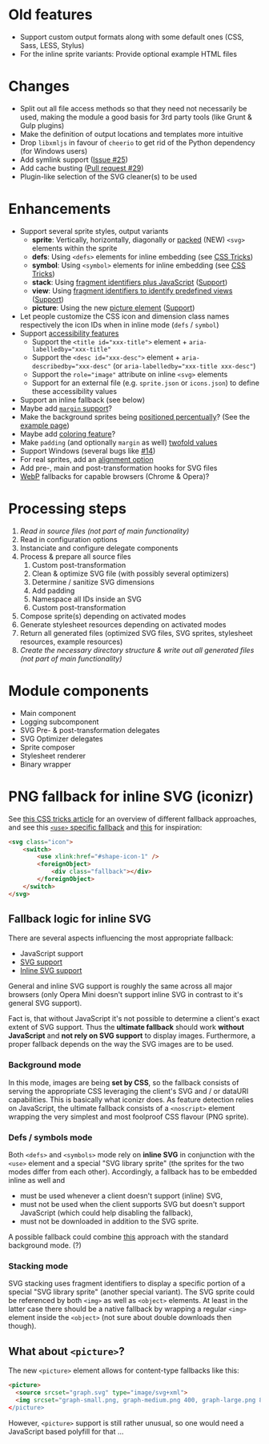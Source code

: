 Old features
============

* Support custom output formats along with some default ones (CSS, Sass, LESS, Stylus)
* For the inline sprite variants: Provide optional example HTML files


Changes
=======

* Split out all file access methods so that they need not necessarily be used, making the module a good basis for 3rd party tools (like Grunt & Gulp plugins)
* Make the definition of output locations and templates more intuitive
* Drop `libxmljs` in favour of `cheerio` to get rid of the Python dependency (for Windows users)
* Add symlink support ([Issue #25](https://github.com/jkphl/svg-sprite/issues/25))
* Add cache busting ([Pull request #29](https://github.com/jkphl/svg-sprite/pull/29))
* Plugin-like selection of the SVG cleaner(s) to be used


Enhancements
============

* Support several sprite styles, output variants
	* __sprite__: Vertically, horizontally, diagonally or [packed](http://codeincomplete.com/posts/2011/5/7/bin_packing/) (NEW) `<svg>` elements within the sprite
	* __defs__: Using `<defs>` elements for inline embedding (see [CSS Tricks](http://css-tricks.com/svg-sprites-use-better-icon-fonts/))
	* __symbol__: Using `<symbol>` elements for inline embedding (see [CSS Tricks](http://css-tricks.com/svg-symbol-good-choice-icons/))
	* __stack__: Using [fragment identifiers plus JavaScript](http://hofmannsven.com/2013/laboratory/svg-stacking/) ([Support](http://caniuse.com/#feat=svg-fragment))
	* __view__: Using [fragment identifiers to identify predefined views](http://24ways.org/2014/an-overview-of-svg-sprite-creation-techniques/) ([Support](http://caniuse.com/#feat=svg-fragment))
	* __picture__: Using the new [picture element](http://css-tricks.com/svg-fallbacks/) ([Support](http://caniuse.com/#search=picture))
* Let people customize the CSS icon and dimension class names respectively the icon IDs when in inline mode (`defs` / `symbol`)
* Support [accessibility features](http://www.sitepoint.com/tips-accessible-svg/)
	* Support the `<title id="xxx-title">` element + `aria-labelledby="xxx-title"`
	* Support the `<desc id="xxx-desc">` element + `aria-describedby="xxx-desc"` (or `aria-labelledby="xxx-title xxx-desc"`)
	* Support the `role="image"` attribute on inline `<svg>` elements
	* Support for an external file (e.g. `sprite.json` or `icons.json`) to define these accessibility values
* Support an inline fallback (see below)
* Maybe add [`margin` support](https://github.com/jkphl/svg-sprite/pull/24)?
* Make the background sprites being [positioned percentually](https://github.com/jkphl/grunt-svg-sprite/issues/23)? (See the [example page](examples/html/sprite/weather-svg.html))
* Maybe add [coloring feature](https://github.com/jkphl/grunt-svg-sprite/issues/22)?
* Make `padding` (and optionally `margin` as well) [twofold values](https://github.com/jkphl/grunt-svg-sprite/issues/20#issue-41484517)
* Support Windows (several bugs like [#14](https://github.com/jkphl/grunt-svg-sprite/issues/14))
* For real sprites, add an [alignment option](https://github.com/jkphl/grunt-svg-sprite/issues/16)
* Add pre-, main and post-transformation hooks for SVG files
* [WebP](https://developers.google.com/speed/webp/docs/using) fallbacks for capable browsers (Chrome & Opera)?


Processing steps
================
1. *Read in source files (not part of main functionality)*
2. Read in configuration options
3. Instanciate and configure delegate components
4. Process & prepare all source files
	1. Custom post-transformation
	2. Clean & optimize SVG file (with possibly several optimizers)
	3. Determine / sanitize SVG dimensions
	4. Add padding
	5. Namespace all IDs inside an SVG
	6. Custom post-transformation
5. Compose sprite(s) depending on activated modes
6. Generate stylesheet resources depending on activated modes
7. Return all generated files (optimized SVG files, SVG sprites, stylesheet resources, example resources)
8. *Create the necessary directory structure & write out all generated files (not part of main functionality)*


Module components
=================
* Main component
* Logging subcomponent
* SVG Pre- & post-transformation delegates
* SVG Optimizer delegates
* Sprite composer
* Stylesheet renderer
* Binary wrapper


PNG fallback for inline SVG (iconizr)
=====================================
See [this CSS tricks article](http://css-tricks.com/svg-fallbacks/) for an overview of different fallback approaches, and see this [`<use>` specific fallback](http://developersdev.blogspot.ru/2014/10/svg-fallback-pure-css-can-i-use-part-5.html) and [this](http://davidensinger.com/2013/04/inline-svg-with-png-fallback/) for inspiration:

```html
<svg class="icon">
	<switch>
		<use xlink:href="#shape-icon-1" />
		<foreignObject>
			<div class="fallback"></div>
		</foreignObject>
	</switch>
</svg>
```

Fallback logic for inline SVG
-----------------------------
There are several aspects influencing the most appropriate fallback:
* JavaScript support
* [SVG support](http://caniuse.com/#feat=svg)
* [Inline SVG support](http://caniuse.com/#feat=svg-html5)

General and inline SVG support is roughly the same across all major browsers (only Opera Mini doesn't support inline SVG in contrast to it's general SVG support).

Fact is, that without JavaScript it's not possible to determine a client's exact extent of SVG support. Thus the **ultimate fallback** should work **without JavaScript** and **not rely on SVG support** to display images. Furthermore, a proper fallback depends on the way the SVG images are to be used.

### Background mode

In this mode, images are being **set by CSS**, so the fallback consists of serving the appropriate CSS leveraging the client's SVG and / or dataURI capabilities. This is basically what iconizr does. As feature detection relies on JavaScript, the ultimate fallback consists of a `<noscript>` element wrapping the very simplest and most foolproof CSS flavour (PNG sprite).

### Defs / symbols mode

Both `<defs>` and `<symbols>` mode rely on **inline SVG** in conjunction with the `<use>` element and a special "SVG library sprite" (the sprites for the two modes differ from each other). Accordingly, a fallback has to be embedded inline as well and

* must be used whenever a client doesn't support (inline) SVG,
* must not be used when the client supports SVG but doesn't support JavaScript (which could help disabling the fallback),
* must not be downloaded in addition to the SVG sprite.

A possible fallback could combine [this](http://developersdev.blogspot.ru/2014/10/svg-fallback-pure-css-can-i-use-part-5.html) approach with the standard background mode. (?) 

### Stacking mode

SVG stacking uses fragment identifiers to display a specific portion of a special "SVG library sprite" (another special variant). The SVG sprite could be referenced by both `<img>` as well as `<object>` elements. At least in the latter case there should be a native fallback by wrapping a regular `<img>` element inside the `<object>` (not sure about double downloads then though).

What about `<picture>`?
-----------------------

The new `<picture>` element allows for content-type fallbacks like this:

```html
<picture>
  <source srcset="graph.svg" type="image/svg+xml">
  <img srcset="graph-small.png, graph-medium.png 400, graph-large.png 800" alt="A lovely graph.”>
</picture>
```

However, `<picture>` support is still rather unusual, so one would need a JavaScript based polyfill for that ...